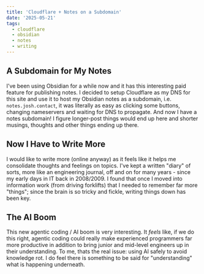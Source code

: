 ```yaml
---
title: 'Cloudflare + Notes on a Subdomain'
date: '2025-05-21'
tags:
  - cloudflare
  - obsidian
  - notes
  - writing
---
```


## A Subdomain for My Notes

I've been using Obsidian for a while now and it has this interesting paid feature for publishing notes. I decided to setup Cloudflare as my DNS for this site and use it to host my Obsidian notes as a subdomain, i.e. `notes.josh.contact`, it was literally as easy as clicking some buttons, changing nameservers and waiting for DNS to propagate. And now I have a notes subdomain! I figure longer-post things would end up here and shorter musings, thoughts and other things ending up there.

## Now I Have to Write More

I would like to write more (online anyway) as it feels like it helps me consolidate thoughts and feelings on topics. I've kept a written "diary" of sorts, more like an engineering journal, off and on for many years - since my early days in IT back in 2008/2009. I found that once I moved into information work (from driving forklifts) that I needed to remember far more "things"; since the brain is so tricky and fickle, writing things down has been key.

## The AI Boom

This new agentic coding / AI boom is very interesting. It _feels_ like, if we do this right, agentic coding could really make experienced programmers far more productive in addition to bring junior and mid-level engineers up in their understanding. To me, thats the real issue: using AI safely to avoid knowledge rot. I do feel there is something to be said for "understanding" what is happening underneath.

